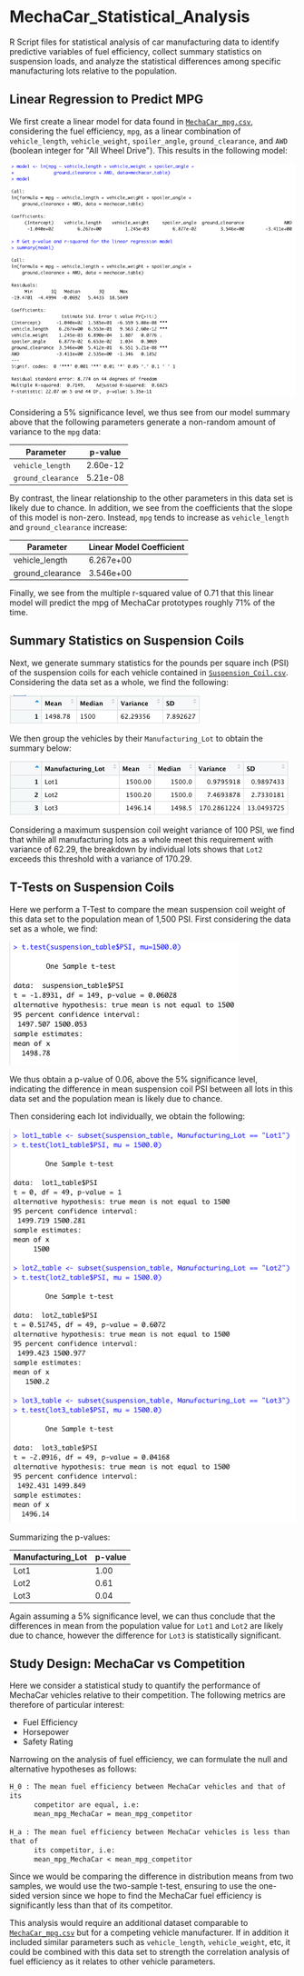 # MechaCar_Statistical_Analysis
R Script files for statistical analysis of car manufacturing data to identify
predictive variables of fuel efficiency, collect summary statistics on
suspension loads, and analyze the statistical differences among specific
manufacturing lots relative to the population.
 
## Linear Regression to Predict MPG
We first create a linear model for data found in
[`MechaCar_mpg.csv`](Resources/MechaCar_mpg.csv), considering the fuel
efficiency, `mpg`, as a linear combination of `vehicle_length`,
`vehicle_weight`, `spoiler_angle`, `ground_clearance`, and `AWD` (boolean
integer for "All Wheel Drive"). This results in the following model:

![MPG Model](Images/mpg_model.png)

Considering a 5% significance level, we thus see from our model summary above
that the following parameters generate a non-random amount of variance to the
`mpg` data:

| Parameter          | p-value     |
| -----------        | ----------- |
| `vehicle_length`   | 2.60e-12    |
| `ground_clearance` | 5.21e-08    |

By contrast, the linear relationship to the other parameters in this data set
is likely due to chance. In addition, we see from the coefficients that the
slope of this model is non-zero. Instead, `mpg` tends to increase as
`vehicle_length` and `ground_clearance` increase:

| Parameter        | Linear Model Coefficient |
| -----------      | -----------              |
| vehicle_length   | 6.267e+00                |
| ground_clearance | 3.546e+00                |

Finally, we see from the multiple r-squared value of 0.71 that this linear
model will predict the mpg of MechaCar prototypes roughly 71% of the time.

## Summary Statistics on Suspension Coils
Next, we generate summary statistics for the pounds per square inch (PSI) of
the suspension coils for each vehicle contained in
[`Suspension_Coil.csv`](Resources/Suspension_Coil.csv). Considering the data
set as a whole, we find the following:

![Total Summary](Images/total_summary.png)

We then group the vehicles by their `Manufacturing_Lot` to obtain the summary
below:

![Lot Summary](Images/lot_summary.png)

Considering a maximum suspension coil weight variance of 100 PSI, we find that
while all manufacturing lots as a whole meet this requirement with variance of
62.29, the breakdown by individual lots shows that `Lot2` exceeds this
threshold with a variance of 170.29.

## T-Tests on Suspension Coils
Here we perform a T-Test to compare the mean suspension coil weight of this
data set to the population mean of 1,500 PSI. First considering the data set
as a whole, we find:

![All Lots T-Test](Images/all_lots_t_test.png)

We thus obtain a p-value of 0.06, above the 5% significance level, indicating
the difference in mean suspension coil PSI between all lots in this data set
and the population mean is likely due to chance.

Then considering each lot individually, we obtain the following:

![Individual Lots T-Test](Images/individual_lots_t_test.png)

Summarizing the p-values:

| Manufacturing_Lot | p-value     |
| -----------       | ----------- |
| Lot1              | 1.00        |
| Lot2              | 0.61        |
| Lot3              | 0.04        |

Again assuming a 5% significance level, we can thus conclude that the
differences in mean from the population value for `Lot1` and `Lot2` are
likely due to chance, however the difference for `Lot3` is statistically
significant.

## Study Design: MechaCar vs Competition
Here we consider a statistical study to quantify the performance of MechaCar
vehicles relative to their competition. The following metrics are therefore of
particular interest:

- Fuel Efficiency
- Horsepower
- Safety Rating

Narrowing on the analysis of fuel efficiency, we can formulate the null and
alternative hypotheses as follows:

```
H_0 : The mean fuel efficiency between MechaCar vehicles and that of its
      competitor are equal, i.e:
      mean_mpg_MechaCar = mean_mpg_competitor

H_a : The mean fuel efficiency between MechaCar vehicles is less than that of
      its competitor, i.e:
      mean_mpg_MechaCar < mean_mpg_competitor
```

Since we would be comparing the difference in distribution means from two
samples, we would use the two-sample t-test, ensuring to use the one-sided
version since we hope to find the MechaCar fuel efficiency is significantly
less than that of its competitor.

This analysis would require an additional dataset comparable to
[`MechaCar_mpg.csv`](Resources/MechaCar_mpg.csv) but for a competing vehicle
manufacturer. If in addition it included similar parameters such as
`vehicle_length`, `vehicle_weight`, etc, it could be combined with this data
set to strength the correlation analysis of fuel efficiency as it relates to
other vehicle parameters.
